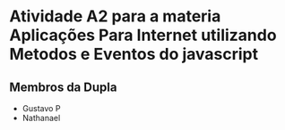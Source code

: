 # Atividade A2 para a materia Aplicações Para Internet utilizando Metodos e Eventos do javascript
## Membros da Dupla
* Gustavo P
* Nathanael
